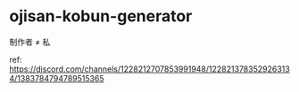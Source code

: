 # ojisan-kobun-generator

制作者 ≠ 私

ref: https://discord.com/channels/1228212707853991948/1228213783529263134/1383784794789515365
